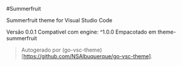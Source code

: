 #Summerfruit

Summerfruit theme for Visual Studio Code

Versão 0.0.1
Compatível com engine: ^1.0.0
Empacotado em theme-summerfruit

> Autogerado por (go-vsc-theme)[https://github.com/NSAlbuquerque/go-vsc-theme].
